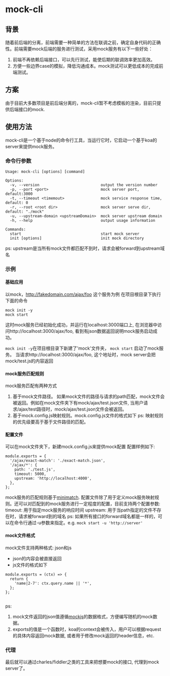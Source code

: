 mock-cli
========

## 背景
随着前后端的分离，前端需要一种简单的方法在联调之前，确定自身代码的正确性。前端需要mock后端的服务进行测试，采用mock服务有以下一些好处：
1. 前端不再依赖后端接口，可以先行测试，能使后期的联调效率更加高效。
2. 方便一些边界case的模拟，降低沟通成本。mock测试可以更低成本的完成前端测试。

## 方案
由于目前大多数项目是前后端分离的，mock-cli暂不考虑模板的渲染，目前只提供后端接口的mock.

## 使用方法
mock-cli是一个基于node的命令行工具，当运行它时，它启动一个基于koa的server来提供mock服务。
### 命令行参数
```
Usage: mock-cli [options] [command]

Options:
  -v, --version                           output the version number
  -p, --port <port>                       mock server port, default:3000
  -t, --timeout <timemout>                mock service response time, default: 0
  -r, --root <root dir>                   mock server serve dir, default: "./mock"
  -u, --upstream-domain <upstreamDomain>  mock server upstream domain
  -h, --help                              output usage information

Commands:
  start                                   start mock server
  init [options]                          init mock directory
```
ps: upstream是当所有mock文件都匹配不到时，请求会被forward到upstream域名

### 示例
#### 基础应用

以mock，http://fakedomain.com/ajax/foo 这个服务为例
在项目根目录下执行下面的命令
```
mock init -y
mock start
```

这时mock服务已经初始化成功，并运行在localhost:3000端口上, 在浏览器中访问http://localhost:3000/ajax/foo, 看到有json数据返回说明mock服务启动成功。

`mock init -y`在项目根目录下新建了'mock'文件夹，
`mock start` 启动了mock服务。 
当请求http://localhost:3000/ajax/foo, 这个地址时，mock server会把mock/test.js的内容返回

#### mock服务匹配规则
mock服务匹配有两种方式
1. 基于mock文件路径。
  如果mock文件的路径与请求的path匹配，mock文件会被返回。例如在mock文件夹下有mock/ajax/test.json文件, 当用户请求/ajax/test路径时，mock/ajax/test.json文件会被返回。
2. 基于mock.config.js映射规则。mock.config.js文件的格式如下
ps: 映射规则的优先级要高于基于文件路径的匹配。

#### 配置文件

可以在mock文件夹下，新建mock.config.js来提供mock配置
配置样例如下:
```
module.exports = {
  '/ajax/exact-match': './exact-match.json',
  '/ajax/*': {
    path: './test.js',
    timeout: 5000,
    upstream: 'http://localhost:4000',
  },
};
```
mock服务的匹配规则基于[minimatch](https://github.com/isaacs/minimatch).
配置文件除了用于定义mock服务映射规则。还可以对匹配到的mock服务进行一定程度的配置，目前支持两个配置参数:
timeout: 用于指定mock服务的响应时间
upstream: 用于当path指定的文件不存在时，请求被forward到的域名
ps:
 如果所有接口的forward域名都是一样的，可以在命令行通过-u参数来指定。e.g. `mock start -u 'http://server'`

#### mock文件格式
mock文件支持两种格式: json和js
  * json的内容会被直接返回
  * js文件的格式如下
  ```
module.exports = (ctx) => {
    return {
      'name|2-7': ctx.query.name || '*',
    };
};
    
  ```
ps:
1. mock文件返回的json值遵循[mockjs](https://github.com/nuysoft/Mock/wiki)的数据格式，方便编写随机的mock数据。
2. exports的值是一个函数时，koa的context会被传入，用户可以根据request的具体内容返回mock数据, 或者用于修改mock返回的header信息，etc.


### 代理
最后就可以通过charles/fiddler之类的工具来把想要mock的接口, 代理到mock server了。

